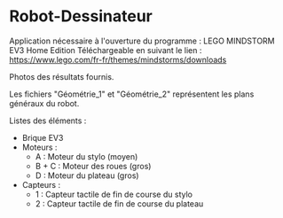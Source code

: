 # Robot-Dessinateur
Application nécessaire à l'ouverture du programme : LEGO MINDSTORM EV3 Home Edition
Téléchargeable en suivant le lien : https://www.lego.com/fr-fr/themes/mindstorms/downloads

Photos des résultats fournis.

Les fichiers "Géométrie_1" et "Géométrie_2" représentent les plans généraux du robot.

Listes des éléments : 
- Brique EV3
- Moteurs :
  * A : Moteur du stylo (moyen)
  * B + C : Moteur des roues (gros)
  * D : Moteur du plateau (gros)
- Capteurs :
  * 1 : Capteur tactile de fin de course du stylo
  * 2 : Capteur tactile de fin de course du plateau
